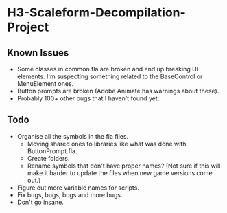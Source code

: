 # H3-Scaleform-Decompilation-Project

## Known Issues
* Some classes in common.fla are broken and end up breaking UI elements. I'm suspecting something related to the BaseControl or MenuElement ones.
* Button prompts are broken (Adobe Animate has warnings about these).
* Probably 100+ other bugs that I haven't found yet.

## Todo
* Organise all the symbols in the fla files.
    * Moving shared ones to libraries like what was done with ButtonPrompt.fla.
    * Create folders.
    * Rename symbols that don't have proper names? (Not sure if this will make it harder to update the files when new game versions come out.)
* Figure out more variable names for scripts.
* Fix bugs, bugs, bugs and more bugs.
* Don't go insane.
